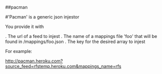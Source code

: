 ##pacman

#'Pacman' is a generic json injestor

You provide it with

. The url of a feed to injest
. The name of a mappings file 'foo' that will be found in /mappings/foo.json
. The key for the desired array to injest

For example:

http://pacman.heroku.com?source_feed=rfstemp.heroku.com&mappings_name=rfs

